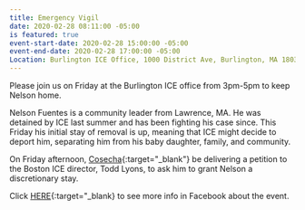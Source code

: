 ```yaml
---
title: Emergency Vigil
date: 2020-02-28 08:11:00 -05:00
is featured: true
event-start-date: 2020-02-28 15:00:00 -05:00
event-end-date: 2020-02-28 17:00:00 -05:00
Location: Burlington ICE Office, 1000 District Ave, Burlington, MA 1803-5065
---
```


Please join us on Friday at the Burlington ICE office from 3pm-5pm to keep Nelson home.

Nelson Fuentes is a community leader from Lawrence, MA. He was detained by ICE last summer and has been fighting his case since. This Friday his initial stay of removal is up, meaning that ICE might decide to deport him, separating him from his baby daughter, family, and community.

On Friday afternoon, [Cosecha](https://www.lahuelga.com){:target="_blank"} be delivering a petition to the Boston ICE director, Todd Lyons, to ask him to grant Nelson a discretionary stay.

Click [HERE](https://www.facebook.com/events/222390875820052/){:target="_blank} to see more info in Facebook about the event.